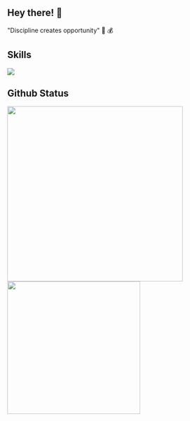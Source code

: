 ## Hey there! 💪

"Discipline creates opportunity" 🧠 💰

## Skills

[![](https://skillicons.dev/icons?i=js,html,css,php,py,c,cpp,vscode,ps)](https://skillicons.dev)

## Github Status

<div>
  <img align="left" src="https://github-readme-stats.vercel.app/api/?username=renancx&show_icons=true&theme=highcontrast&title_color=614dff&text_color=ffffff" width="400"/>
  <img align="left" src="https://github-readme-stats.vercel.app/api/top-langs/?username=renancx&show_icons=true&theme=highcontrast&title_color=614dff&text_color=ffffff&layout=compact&locale" width="303"/>
</div>
